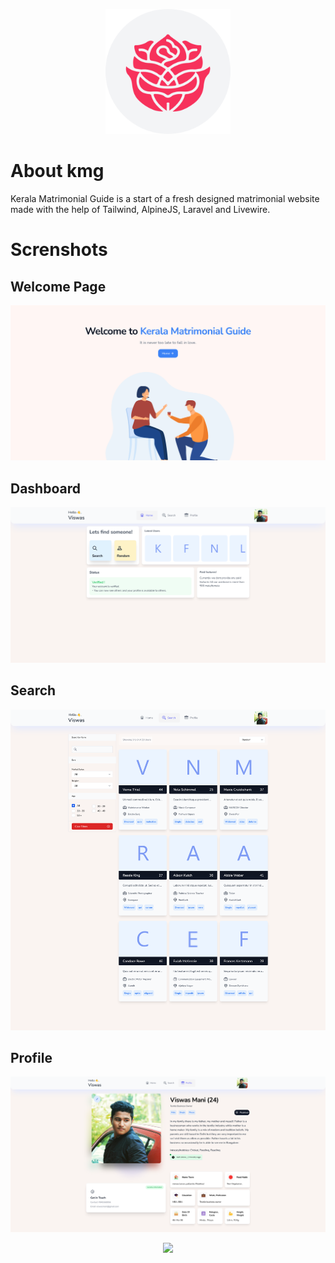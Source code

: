 <p align="center"><a href="https://keralamatrimonialguide.in" target="_blank"><img src="screenshot/icon.png" width="200"></a></p>



# About kmg

Kerala Matrimonial Guide is a start of a fresh designed matrimonial website made with the help of Tailwind, AlpineJS, Laravel and Livewire.

# Screnshots
## Welcome Page
<p align="center"><a  target="_blank"><img src="screenshot/homescreen.png"></a></p>

## Dashboard

<p align="center"><a  target="_blank"><img src="screenshot/Dash.png"></a></p>


## Search

<p align="center"><a  target="_blank"><img src="screenshot/SearchDesk.png"></a></p>

## Profile

<p align="center"><a  target="_blank"><img src="screenshot/profileDesk.png"></a></p>



<p align="center"><a href="https://laravel.com" target="_blank"><img src="https://raw.githubusercontent.com/laravel/art/master/logo-lockup/5%20SVG/2%20CMYK/1%20Full%20Color/laravel-logolockup-cmyk-red.svg" width="400"></a></p>
